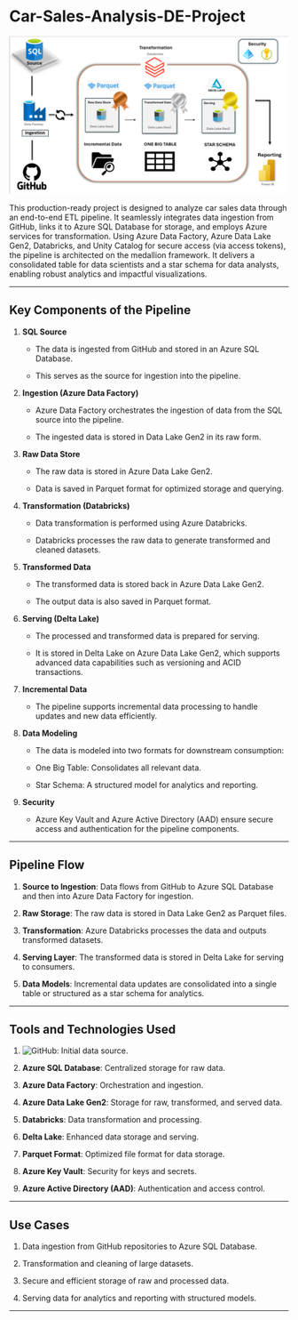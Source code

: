 # Car-Sales-Analysis-DE-Project

![Architechture](Images/image.png)

This production-ready project is designed to analyze car sales data through an end-to-end ETL pipeline. It seamlessly integrates data ingestion from GitHub, links it to Azure SQL Database for storage, and employs Azure services for transformation. Using Azure Data Factory, Azure Data Lake Gen2, Databricks, and Unity Catalog for secure access (via access tokens), the pipeline is architected on the medallion framework. It delivers a consolidated table for data scientists and a star schema for data analysts, enabling robust analytics and impactful visualizations.

---

## Key Components of the Pipeline

1. **SQL Source**

    - The data is ingested from GitHub and stored in an Azure SQL Database.

    - This serves as the source for ingestion into the pipeline.

2. **Ingestion (Azure Data Factory)**

    - Azure Data Factory orchestrates the ingestion of data from the SQL source into the pipeline.

    - The ingested data is stored in Data Lake Gen2 in its raw form.

3. **Raw Data Store**

    - The raw data is stored in Azure Data Lake Gen2.

    - Data is saved in Parquet format for optimized storage and querying.

4. **Transformation (Databricks)**

    - Data transformation is performed using Azure Databricks.

    - Databricks processes the raw data to generate transformed and cleaned datasets.

5. **Transformed Data**

    - The transformed data is stored back in Azure Data Lake Gen2.

    - The output data is also saved in Parquet format.

6. **Serving (Delta Lake)**

    - The processed and transformed data is prepared for serving.

    - It is stored in Delta Lake on Azure Data Lake Gen2, which supports advanced data capabilities such as versioning and ACID transactions.

7. **Incremental Data**

    - The pipeline supports incremental data processing to handle updates and new data efficiently.

8. **Data Modeling**

    - The data is modeled into two formats for downstream consumption:

    - One Big Table: Consolidates all relevant data.

    - Star Schema: A structured model for analytics and reporting.

9. **Security**

    - Azure Key Vault and Azure Active Directory (AAD) ensure secure access and authentication for the pipeline components.

---

## Pipeline Flow

1. **Source to Ingestion**: Data flows from GitHub to Azure SQL Database and then into Azure Data Factory for ingestion.

2. **Raw Storage**: The raw data is stored in Data Lake Gen2 as Parquet files.

3. **Transformation**: Azure Databricks processes the data and outputs transformed datasets.

4. **Serving Layer**: The transformed data is stored in Delta Lake for serving to consumers.

5. **Data Models**: Incremental data updates are consolidated into a single table or structured as a star schema for analytics.

---

## Tools and Technologies Used

1. ![**GitHub**](Image/image-1.png): Initial data source.

2. **Azure SQL Database**: Centralized storage for raw data.

3. **Azure Data Factory**: Orchestration and ingestion.

4. **Azure Data Lake Gen2**: Storage for raw, transformed, and served data.

5. **Databricks**: Data transformation and processing.

6. **Delta Lake**: Enhanced data storage and serving.

7. **Parquet Format**: Optimized file format for data storage.

8. **Azure Key Vault**: Security for keys and secrets.

9. **Azure Active Directory (AAD)**: Authentication and access control.

---

## Use Cases

1. Data ingestion from GitHub repositories to Azure SQL Database.

2. Transformation and cleaning of large datasets.

3. Secure and efficient storage of raw and processed data.

4. Serving data for analytics and reporting with structured models.

---
